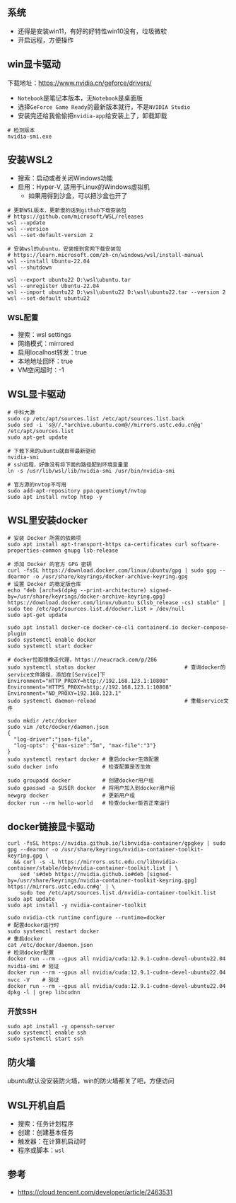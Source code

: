 ## 系统

+ 还得是安装win11，有好的好特性win10没有，垃圾微软
+ 开启远程，方便操作

## win显卡驱动

下载地址：https://www.nvidia.cn/geforce/drivers/

+ `Notebook`是笔记本版本，无`Notebook`是桌面版
+ 选择`GeForce Game Ready`的最新版本就行，不是`NVIDIA Studio`
+ 安装完还给我偷偷把`nvidia-app`给安装上了，卸载卸载

```shell
# 检测版本
nvidia-smi.exe
```

## 安装WSL2

+ 搜索：启动或者关闭Windows功能
+ 启用：Hyper-V, 适用于Linux的Windows虚拟机
    + 如果用得到沙盒，可以把沙盒也开了

```shell
# 更新WSL版本，更新慢的话到github下载安装包
# https://github.com/microsoft/WSL/releases
wsl --update
wsl --version
wsl --set-default-version 2

# 安装wsl的ubuntu，安装慢到官网下载安装包
# https://learn.microsoft.com/zh-cn/windows/wsl/install-manual
wsl --install Ubuntu-22.04
wsl --shutdown

wsl --export ubuntu22 D:\wsl\ubuntu.tar
wsl --unregister Ubuntu-22.04
wsl --import ubuntu22 D:\wsl\ubuntu22 D:\wsl\ubuntu22.tar --version 2
wsl --set-default ubuntu22
```

### WSL配置

+ 搜索：wsl settings
+ 网络模式：mirrored
+ 启用localhost转发：true
+ 本地地址回环：true
+ VM空闲超时：-1

## WSL显卡驱动

```shell
# 中科大源
sudo cp /etc/apt/sources.list /etc/apt/sources.list.back
sudo sed -i 's@//.*archive.ubuntu.com@//mirrors.ustc.edu.cn@g' /etc/apt/sources.list
sudo apt-get update
```

```shell
# 下载下来的ubuntu就自带最新驱动
nvidia-smi
# ssh远程，好像没有将下面的路径配到环境变量里
ln -s /usr/lib/wsl/lib/nvidia-smi /usr/bin/nvidia-smi
```

```shell
# 官方源的nvtop不可用
sudo add-apt-repository ppa:quentiumyt/nvtop
sudo apt install nvtop htop -y
```

## WSL里安装docker

```shell
# 安装 Docker 所需的依赖项
sudo apt install apt-transport-https ca-certificates curl software-properties-common gnupg lsb-release

# 添加 Docker 的官方 GPG 密钥
curl -fsSL https://download.docker.com/linux/ubuntu/gpg | sudo gpg --dearmor -o /usr/share/keyrings/docker-archive-keyring.gpg
# 设置 Docker 的稳定版仓库
echo "deb [arch=$(dpkg --print-architecture) signed-by=/usr/share/keyrings/docker-archive-keyring.gpg] https://download.docker.com/linux/ubuntu $(lsb_release -cs) stable" | sudo tee /etc/apt/sources.list.d/docker.list > /dev/null
sudo apt-get update

sudo apt install docker-ce docker-ce-cli containerd.io docker-compose-plugin
sudo systemctl enable docker
sudo systemctl start docker

# docker拉取镜像走代理，https://neucrack.com/p/286
sudo systemctl status docker                            # 查询docker的service文件路径，添加在[Service]下
Environment="HTTP_PROXY=http://192.168.123.1:10808"
Environment="HTTPS_PROXY=http://192.168.123.1:10808"
Environment="NO_PROXY=192.168.123.1"
sudo systemctl daemon-reload                            # 重载service文件

sudo mkdir /etc/docker
sudo vim /etc/docker/daemon.json
{
  "log-driver":"json-file",
  "log-opts": {"max-size":"5m", "max-file":"3"}
}
sudo systemctl restart docker # 重启docker生效配置
sudo docker info              # 检查配置是否生效

sudo groupadd docker          # 创建docker用户组
sudo gpasswd -a $USER docker  # 将用户加入到docker用户组
newgrp docker                 # 更新用户组
docker run --rm hello-world   # 检查docker能否正常运行
```

## docker链接显卡驱动

```shell
curl -fsSL https://nvidia.github.io/libnvidia-container/gpgkey | sudo gpg --dearmor -o /usr/share/keyrings/nvidia-container-toolkit-keyring.gpg \
  && curl -s -L https://mirrors.ustc.edu.cn/libnvidia-container/stable/deb/nvidia-container-toolkit.list | \
    sed 's#deb https://nvidia.github.io#deb [signed-by=/usr/share/keyrings/nvidia-container-toolkit-keyring.gpg] https://mirrors.ustc.edu.cn#g' | \
    sudo tee /etc/apt/sources.list.d/nvidia-container-toolkit.list
sudo apt update
sudo apt install -y nvidia-container-toolkit

sudo nvidia-ctk runtime configure --runtime=docker                                  # 配置docker运行时
sudo systemctl restart docker                                                       # 重启docker
cat /etc/docker/daemon.json                                                         # 检测docker配置
docker run --rm --gpus all nvidia/cuda:12.9.1-cudnn-devel-ubuntu22.04 nvidia-smi # 验证
docker run --rm --gpus all nvidia/cuda:12.9.1-cudnn-devel-ubuntu22.04 nvcc -V    # 验证
docker run --rm --gpus all nvidia/cuda:12.9.1-cudnn-devel-ubuntu22.04 dpkg -l | grep libcudnn
```

### 开放SSH

```shell
sudo apt install -y openssh-server
sudo systemctl enable ssh
sudo systemctl start ssh
```

## 防火墙

ubuntu默认没安装防火墙，win的防火墙都关了吧，方便访问

## WSL开机自启

+ 搜索：任务计划程序
+ 创建：创建基本任务
+ 触发器：在计算机启动时
+ 程序或脚本：`wsl`

## 参考

+ https://cloud.tencent.com/developer/article/2463531
